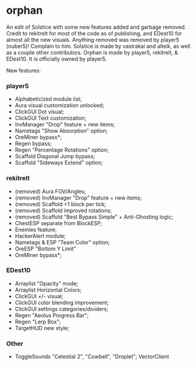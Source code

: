 # orphan
An edit of Solstice with some new features added and garbage removed. Credit to rekitrelt for most of the code as of publishing, and EDest10 for almost all the new visuals.
Anything removed was removed by player5 (nuber5)! Complain to him.
Solstice is made by vastrakai and alteik, as well as a couple other contributors.
Orphan is made by player5, rekitrelt, & EDest10. It is officially owned by player5.

New features:
### player5
- Alphabeticized module list;
- Aura visual customization unlocked;
- ClickGUI Dot visual;
- ClickGUI Text customization;
- InvManager "Drop" feature + new items;
- Nametags "Show Absorption" option;
- OreMiner bypass*;
- Regen bypass;
- Regen "Percentage Rotations" option;
- Scaffold Diagonal Jump bypass;
- Scaffold "Sideways Extend" option;

### rekitrelt
- (removed)  Aura FOV/Angles; 
- (removed)  InvManager "Drop" feature + new items;
- (removed)  Scaffold <1 block per tick;
- (removed)  Scaffold improved rotations; 
- (removed)  Scaffold "Best Bypass Simple" + Anti-Ghosting logic;
- ChestESP separate from BlockESP;
- Enemies feature;
- HackerAlert module;
- Nametags & ESP "Team Color" option;
- OreESP "Bottom Y Limit"
- OreMiner bypass*;

### EDest10
- Arraylist "Opacity" mode;
- Arraylist Horizontal Colors;
- ClickGUI +/- visual;
- ClickGUI color blending improvement;
- ClickGUI settings categories/dividers;
- Regen "Aeolus Progress Bar";
- Regen "Lerp Box";
- TargetHUD new style;

### Other
- ToggleSounds "Celestial 2", "Cowbell", "Droplet"; VectorClient 
